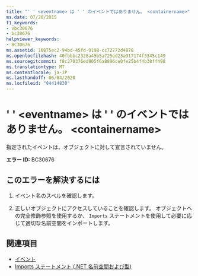 ```yaml
---
title: "' ' <eventname> は ' ' のイベントではありません。 <containername>"
ms.date: 07/20/2015
f1_keywords:
- vbc30676
- bc30676
helpviewer_keywords:
- BC30676
ms.assetid: 16875ec2-94bd-45fd-9198-cc72772d4878
ms.openlocfilehash: 40fbbbc2328a45b5a725ed23a917174f3345c149
ms.sourcegitcommit: f8c270376ed905f6a8896ce0fe25b4f4b38ff498
ms.translationtype: MT
ms.contentlocale: ja-JP
ms.lasthandoff: 06/04/2020
ms.locfileid: "84414830"
---
```

# <a name="eventname-is-not-an-event-of-containername"></a>' ' \<eventname> は ' ' のイベントではありません。 \<containername>
指定されたイベントは、オブジェクトに対して宣言されていません。  
  
 **エラー ID:** BC30676  
  
## <a name="to-correct-this-error"></a>このエラーを解決するには  
  
1. イベント名のスペルを確認します。  
  
2. 正しいオブジェクトにアクセスしていることを確認します。 オブジェクトへの完全修飾参照を使用するか、 `Imports` ステートメントを使用して必要に応じて適切な名前空間をインポートします。  
  
## <a name="see-also"></a>関連項目

- [イベント](../programming-guide/language-features/events/index.md)
- [Imports ステートメント (.NET 名前空間および型)](../language-reference/statements/imports-statement-net-namespace-and-type.md)

